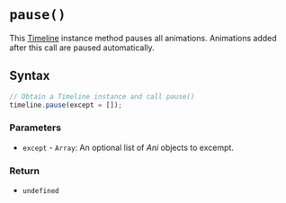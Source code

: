 # `pause()`
This [Timeline](/play-ui/v002/api/ani/Timeline/README.md) instance method pauses all animations. Animations added after this call are paused automatically.

## Syntax

```js
// Obtain a Timeline instance and call pause()
timeline.pause(except = []);
```

### Parameters
+ `except` - `Array`: An optional list of *Ani* objects to excempt.

### Return
+ `undefined`